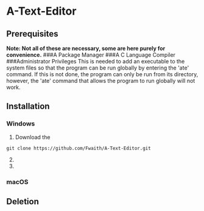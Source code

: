# A-Text-Editor

## Prerequisites
**Note: Not all of these are necessary, some are here purely for convenience.**
###A Package Manager
###A C Language Compiler
###Administrator Privileges
This is needed to add an executable to the system files so that the program can be run globally by entering the 'ate' command. If this is not done, the program can only be run from its directory, however, the 'ate' command that allows the program to run globally will not work. 

## Installation
### Windows
1. Download the 
```
git clone https://github.com/Fwaith/A-Text-Editor.git
```
2. 
3.

### macOS

## Deletion
